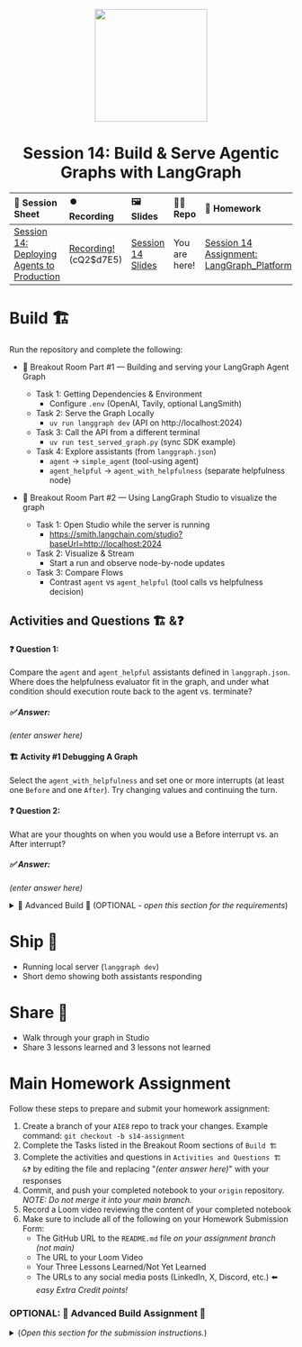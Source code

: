 <p align = "center" draggable=”false” ><img src="https://github.com/AI-Maker-Space/LLM-Dev-101/assets/37101144/d1343317-fa2f-41e1-8af1-1dbb18399719" 
     width="200px"
     height="auto"/>
</p>

## <h1 align="center" id="heading">Session 14: Build & Serve Agentic Graphs with LangGraph</h1>

| 📰 Session Sheet | ⏺️ Recording     | 🖼️ Slides        | 👨‍💻 Repo         | 📝 Homework      | 📁 Feedback       |
|:-----------------|:-----------------|:-----------------|:-----------------|:-----------------|:-----------------|
| [Session 14: Deploying Agents to Production](https://www.notion.so/Session-14-Deploying-Agents-to-Production-26acd547af3d80a59047c1685ff6d61a) |[Recording!](https://us02web.zoom.us/rec/share/P6sJWRwsWWf2cF91MXOzrlM40Tay-CqoLp5drxoS6AGQEvMD3krhLzGFcrhyuAh3.HWnYPtpB0DL2mrj2) (cQ2$d7E5) | [Session 14 Slides](https://www.canva.com/design/DAG2pZbibmw/YJHR3HSgG992FE1I-Mmwjw/edit?utm_content=DAG2pZbibmw&utm_campaign=designshare&utm_medium=link2&utm_source=sharebutton) | You are here! | [Session 14 Assignment: LangGraph_Platform](https://github.com/AI-Maker-Space/AIE8/tree/main/14_LangGraph_Platform) | [AIE8 Feedback 10/23](https://forms.gle/rSCtaKTaPkTeqoo1A)

# Build 🏗️

Run the repository and complete the following:

- 🤝 Breakout Room Part #1 — Building and serving your LangGraph Agent Graph
  - Task 1: Getting Dependencies & Environment
    - Configure `.env` (OpenAI, Tavily, optional LangSmith)
  - Task 2: Serve the Graph Locally
    - `uv run langgraph dev` (API on http://localhost:2024)
  - Task 3: Call the API from a different terminal
    - `uv run test_served_graph.py` (sync SDK example)
  - Task 4: Explore assistants (from `langgraph.json`)
    - `agent` → `simple_agent` (tool-using agent)
    - `agent_helpful` → `agent_with_helpfulness` (separate helpfulness node)

- 🤝 Breakout Room Part #2 — Using LangGraph Studio to visualize the graph
  - Task 1: Open Studio while the server is running
    - https://smith.langchain.com/studio?baseUrl=http://localhost:2024
  - Task 2: Visualize & Stream
    - Start a run and observe node-by-node updates
  - Task 3: Compare Flows
    - Contrast `agent` vs `agent_helpful` (tool calls vs helpfulness decision)

## Activities and Questions 🏗️ &❓

#### ❓ Question 1:

Compare the `agent` and `agent_helpful` assistants defined in `langgraph.json`. Where does the helpfulness evaluator fit in the graph, and under what condition should execution route back to the agent vs. terminate?

##### ✅ Answer:
_(enter answer here)_

#### 🏗️ Activity #1 Debugging A Graph

Select the `agent_with_helpfulness` and set one or more interrupts (at least one `Before` and one `After`). Try changing values and continuing the turn. 

#### ❓ Question 2:

What are your thoughts on when you would use a Before interrupt vs. an After interrupt?

##### ✅ Answer:
_(enter answer here)_



<details>
<summary>🚧 Advanced Build 🚧 (OPTIONAL - <i>open this section for the requirements</i>)</summary>

- Create and deploy a locally hosted MCP server with FastMCP.
- Extend your tools in `tools.py` to allow your LangGraph to consume the MCP Server.
</details>

# Ship 🚢

- Running local server (`langgraph dev`)
- Short demo showing both assistants responding

# Share 🚀
- Walk through your graph in Studio
- Share 3 lessons learned and 3 lessons not learned

# Main Homework Assignment

Follow these steps to prepare and submit your homework assignment:
1. Create a branch of your `AIE8` repo to track your changes. Example command: `git checkout -b s14-assignment`
2. Complete the Tasks listed in the Breakout Room sections of `Build 🏗️`
3. Complete the activities and questions in `Activities and Questions 🏗️ &❓` by editing the file and replacing "_(enter answer here)_" with your responses
3. Commit, and push your completed notebook to your `origin` repository. _NOTE: Do not merge it into your main branch._
4. Record a Loom video reviewing the content of your completed notebook
5. Make sure to include all of the following on your Homework Submission Form:
    + The GitHub URL to the `README.md` file _on your assignment branch (not main)_
    + The URL to your Loom Video
    + Your Three Lessons Learned/Not Yet Learned
    + The URLs to any social media posts (LinkedIn, X, Discord, etc.) ⬅️ _easy Extra Credit points!_


### OPTIONAL: 🚧 Advanced Build Assignment 🚧
<details>
  <summary>(<i>Open this section for the submission instructions.</i>)</summary>

Follow these steps to prepare and submit your homework assignment:
1. Create a branch of your `AIE8` repo to track your changes. Example command: `git checkout -b s14-assignment`
2. Create your MCP server
3. Add it to the existing graph's tools
4. Deploy it ***locally***
5. Validate the graph uses the MCP server's tools
6. Commit, and push your changes to your `origin` repository. _NOTE: Do not merge it into your main branch._
7. Record a Loom video reviewing the content of your completed notebook.
8. Make sure to include all of the following on your Homework Submission Form:
    + The GitHub URL to the notebook you created for the Advanced Build Assignment _on your assignment branch_
    + The URL to your Loom Video
    + Your Three Lessons Learned/Not Yet Learned
    + The URLs to any social media posts (LinkedIn, X, Discord, etc.) ⬅️ _easy Extra Credit points!_

</details>
